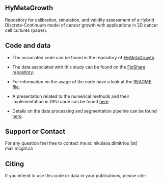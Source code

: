 ## HyMetaGrowth

Repository for calibration, simulation, and validity assessment of a
Hybrid Discrete-Continuum model of cancer growth with applications in
3D cancer cell cultures (paper).

## Code and data
- The associated code can be found in the repository of [HyMetaGrowth](https://github.com/NMDimitriou/HyMetaGrowth).

- The data associated with this study can be found on the [FigShare repository](https://figshare.com/projects/3D-GROWTH-MDA-MB-231-SERIES-12/118989).

- For information on the usage of the code have a look at the [README file](https://github.com/NMDimitriou/HyMetaGrowth/blob/main/README.md).

- A presentation related to the numerical methods and their implementation in GPU code can be found [here](https://github.com/NMDimitriou/HyMetaGrowth/blob/main/numerical_methods_implementation_gpus.pdf).

- Details on the data processing and segmentation pipeline can be found [here](https://www.biorxiv.org/content/10.1101/2021.07.29.454312v1).

## Support or Contact
For any question feel free to contact me at: nikolaos.dimitriou [at] mail.mcgill.ca

## Citing
If you intend to use this code or data in your publications, please cite:
